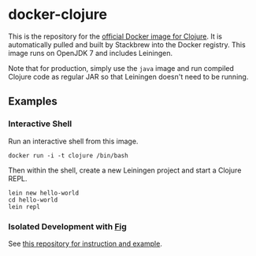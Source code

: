 # docker-clojure

This is the repository for the [official Docker image for Clojure](https://registry.hub.docker.com/_/clojure/). It is automatically
pulled and built by Stackbrew into the Docker registry. This image runs on OpenJDK 7 and
includes Leiningen.

Note that for production, simply use the `java` image and run compiled Clojure
code as regular JAR so that Leiningen doesn't need to be running.

## Examples

### Interactive Shell

Run an interactive shell from this image.

```
docker run -i -t clojure /bin/bash
```

Then within the shell, create a new Leiningen project and start a Clojure REPL.

```
lein new hello-world
cd hello-world
lein repl
```

### Isolated Development with [Fig](http://www.fig.sh/)

See [this repository for instruction and example](https://github.com/Quantisan/clojure-getting-started).